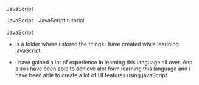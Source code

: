 JavaScript

JavaScript - JavaScript tutorial

JavaScript 
  - is a folder where i stored the things i have created while learining javaScript.
  
  - i have gained a lot of experience in learning this language all over. And also i 
  have been able to achieve alot form learning this language and i have been able to create a lot 
  of UI features using javaScript.
